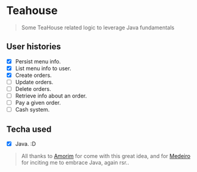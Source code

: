 # Teahouse

> Some TeaHouse related logic to leverage Java fundamentals

## User histories

- [x] Persist menu info.
- [x] List menu info to user.
- [x] Create orders.
- [ ] Update orders.
- [ ] Delete orders.
- [ ] Retrieve info about an order.
- [ ] Pay a given order.
- [ ] Cash system.

## Techa used

- [x] Java. :D

> All thanks to [Amorim](https://github.com/code-pisces/) for come with this great idea, and for [Medeiro](https://github.com/liverday) for inciting me to embrace Java, again rsr..
